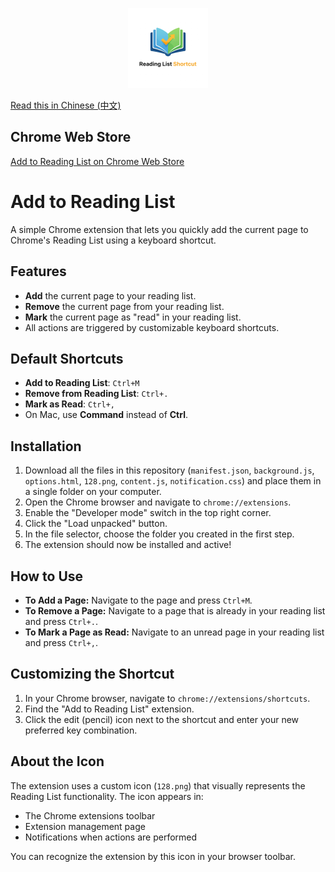 <p align="center">
  <img src="128.png" width="128" height="128" alt="Reading List Hotkey Icon">
</p>

[Read this in Chinese (中文)](README.zh-CN.md)

## Chrome Web Store

[Add to Reading List on Chrome Web Store](https://chromewebstore.google.com/detail/add-to-reading-list/jocobpmmlobocfccfljmbfpmfdlgjfdo?authuser=0&hl=en)

# Add to Reading List

A simple Chrome extension that lets you quickly add the current page to Chrome's Reading List using a keyboard shortcut.

## Features

*   **Add** the current page to your reading list.
*   **Remove** the current page from your reading list.
*   **Mark** the current page as "read" in your reading list.
*   All actions are triggered by customizable keyboard shortcuts.

## Default Shortcuts

*   **Add to Reading List**: `Ctrl+M`
*   **Remove from Reading List**: `Ctrl+.`
*   **Mark as Read**: `Ctrl+,`
*   On Mac, use **Command** instead of **Ctrl**.

## Installation

1.  Download all the files in this repository (`manifest.json`, `background.js`, `options.html`, `128.png`, `content.js`, `notification.css`) and place them in a single folder on your computer.
2.  Open the Chrome browser and navigate to `chrome://extensions`.
3.  Enable the "Developer mode" switch in the top right corner.
4.  Click the "Load unpacked" button.
5.  In the file selector, choose the folder you created in the first step.
6.  The extension should now be installed and active!

## How to Use

*   **To Add a Page:** Navigate to the page and press `Ctrl+M`.
*   **To Remove a Page:** Navigate to a page that is already in your reading list and press `Ctrl+.`.
*   **To Mark a Page as Read:** Navigate to an unread page in your reading list and press `Ctrl+,`.

## Customizing the Shortcut

1.  In your Chrome browser, navigate to `chrome://extensions/shortcuts`.
2.  Find the "Add to Reading List" extension.
3.  Click the edit (pencil) icon next to the shortcut and enter your new preferred key combination.

## About the Icon

The extension uses a custom icon (`128.png`) that visually represents the Reading List functionality. The icon appears in:

* The Chrome extensions toolbar
* Extension management page
* Notifications when actions are performed

You can recognize the extension by this icon in your browser toolbar.
